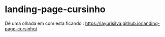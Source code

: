 # landing-page-cursinho

Dê uma olhada em com esta ficando : https://layurisilva.github.io/landing-page-cursinho/
